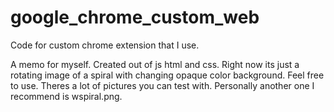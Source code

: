 # google_chrome_custom_web
Code for custom chrome extension that I use. 

A memo for myself. Created out of js html and css. Right now its just a rotating image of a spiral with changing opaque color background. Feel free to use. Theres a lot of pictures you can test with. Personally another one I recommend is wspiral.png.
